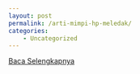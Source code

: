 ```yaml
---
layout: post
permalink: /arti-mimpi-hp-meledak/
categories:
    - Uncategorized
---
```


[Baca Selengkapnya](/01)
